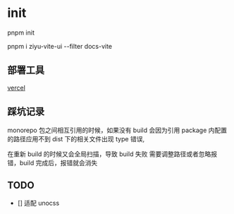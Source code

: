 # init

pnpm init

pnpm i ziyu-vite-ui --filter docs-vite

## 部署工具

[vercel](https://vercel.com/xinxin971225/ziyu-mini-vue)

## 踩坑记录

monorepo 包之间相互引用的时候，如果没有 build 会因为引用 package 内配置的路径应用不到 dist 下的相关文件出现 type 错误,

在重新 build 的时候又会全局扫描，导致 build 失败 需要调整路径或者忽略报错，build 完成后，报错就会消失

## TODO

- [] 适配 unocss
